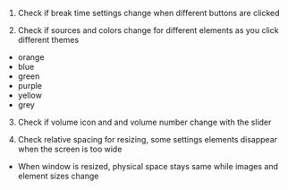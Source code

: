 1. Check if break time settings change when different buttons are clicked

2. Check if sources and colors change for different elements as you click different themes
- orange
- blue
- green
- purple
- yellow
- grey

3. Check if volume icon and and volume number change with the slider

4. Check relative spacing for resizing, some settings elements disappear when the screen is too wide
- When window is resized, physical space stays same while images and element sizes change
